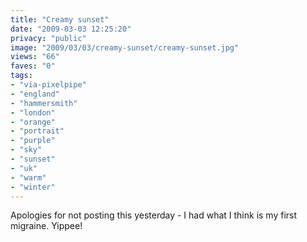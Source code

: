 ```yaml
---
title: "Creamy sunset"
date: "2009-03-03 12:25:20"
privacy: "public"
image: "2009/03/03/creamy-sunset/creamy-sunset.jpg"
views: "66"
faves: "0"
tags:
- "via-pixelpipe"
- "england"
- "hammersmith"
- "london"
- "orange"
- "portrait"
- "purple"
- "sky"
- "sunset"
- "uk"
- "warm"
- "winter"
---
```

Apologies for not posting this yesterday - I had what I think is my first migraine. Yippee!<a href="/photos/2009/03/03/creamy-sunset"></a>
